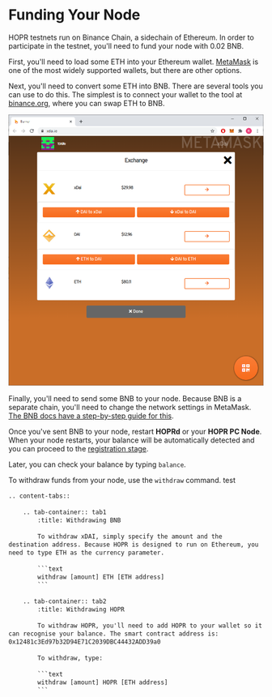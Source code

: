 <!-- ---
description: Funding your node with xDAI
--- -->

# Funding Your Node

HOPR testnets run on Binance Chain, a sidechain of Ethereum. In order to participate in the testnet, you'll need to fund your node with 0.02 BNB.

First, you'll need to load some ETH into your Ethereum wallet. [MetaMask](https://metamask.io/) is one of the most widely supported wallets, but there are other options.

Next, you'll need to convert some ETH into BNB. There are several tools you can use to do this. The simplest is to connect your wallet to the tool at [binance.org](https://www.binance.org/ru/bridge), where you can swap ETH to BNB.

<!-- @TODO: update image -->

![](../images/xdai-burner.png)

Finally, you'll need to send some BNB to your node. Because BNB is a separate chain, you'll need to change the network settings in MetaMask. [The BNB docs have a step-by-step guide for this](https://docs.binance.org/smart-chain/wallet/metamask.html).

Once you've sent BNB to your node, restart **HOPRd** or your **HOPR PC Node**. When your node restarts, your balance will be automatically detected and you can proceed to the [registration stage](coverbot.md).

Later, you can check your balance by typing `balance`.

To withdraw funds from your node, use the `withdraw` command. test

````eval_rst
.. content-tabs::

    .. tab-container:: tab1
        :title: Withdrawing BNB

        To withdraw xDAI, simply specify the amount and the destination address. Because HOPR is designed to run on Ethereum, you need to type ETH as the currency parameter.

        ```text
        withdraw [amount] ETH [ETH address]
        ```

    .. tab-container:: tab2
        :title: Withdrawing HOPR

        To withdraw HOPR, you'll need to add HOPR to your wallet so it can recognise your balance. The smart contract address is: 0x12481c3Ed97b32D94E71C2039DBC44432ADD39a0

        To withdraw, type:

        ```text
        withdraw [amount] HOPR [ETH address]
        ```
````
